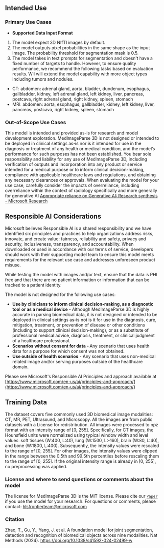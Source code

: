 <!-- DO NOT CHANGE MARKDOWN HEADERS. IF CHANGED, MODEL CARD MAY BE REJECTED BY A REVIEWER -->

<!-- `note.md` is highly recommended, but not required. It captures information about how your model is created. We highly recommend including this section to provide transparency for the customers. -->

## Intended Use

### Primary Use Cases

* **Supported Data Input Format**

1. The model expect 3D NIfTI images by default.
2. The model outputs pixel probabilities in the same shape as the input image. The probability threshold for segmentation mask is 0.5.
3. The model takes in text prompts for segmentation and doesn't have a fixed number of targets to handle. However, to ensure quality performance, we recommend the following tasks based on evaluation results. Wil will extend the model capability with more object types including tumors and nodules.

- CT: abdomen: adrenal gland, aorta, bladder, duodenum, esophagus, gallbladder, kidney,
  left adrenal gland, left kidney, liver, pancreas, postcava,
  right adrenal gland, right kidney, spleen, stomach
- MRI: abdomen: aorta, esophagus, gallbladder, kidney, left kidney, liver, pancreas, postcava,
  right kidney, spleen, stomach

### Out-of-Scope Use Cases

This model is intended and provided as-is for research and model development exploration. MedImageParse 3D is not designed or intended to be deployed in clinical settings as-is nor is it intended for use in the diagnosis or treatment of any health or medical condition, and the model’s performance for such purposes has not been established.
You bear sole responsibility and liability for any use of MedImageParse 3D, including verification of outputs and incorporation into any product or service intended for a medical purpose or to inform clinical decision-making, compliance with applicable healthcare laws and regulations, and obtaining any necessary clearances or approvals. When evaluating the model for your use case, carefully consider the impacts of overreliance, including overreliance within the context of radiology specifically and more generally for generative AI [Appropriate reliance on Generative AI: Research synthesis - Microsoft Research]([https://www.microsoft.com/en-us/research/publication/appropriate-reliance-on-generative-ai-research-synthesis/])

## Responsible AI Considerations

Microsoft believes Responsible AI is a shared responsibility and we have identified six principles and practices to help organizations address risks, innovate, and create value: fairness, reliability and safety, privacy and security, inclusiveness, transparency, and accountability. When downloaded or used in accordance with our terms of service, developers should work with their supporting model team to ensure this model meets requirements for the relevant use case and addresses unforeseen product misuse. 

While testing the model with images and/or text, ensure that the data is PHI free and that there are no patient information or information that can be tracked to a patient identity.

The model is not designed for the following use cases:

* **Use by clinicians to inform clinical decision-making, as a diagnostic tool or as a medical device** - Although MedImageParse 3D is highly accurate in parsing biomedical data, it is not designed or intended to be deployed in clinical settings as-is not is it for use in the diagnosis, cure, mitigation, treatment, or prevention of disease or other conditions (including to support clinical decision-making), or as a substitute of professional medical advice, diagnosis, treatment, or clinical judgment of a healthcare professional. 
* **Scenarios without consent for data** - Any scenario that uses health data for a purpose for which consent was not obtained.  
* **Use outside of health scenarios** - Any scenario that uses non-medical related image and/or serving purposes outside of the healthcare domain. 

Please see Microsoft's Responsible AI Principles and approach available at [https://www.microsoft.com/en-us/ai/principles-and-approach/](https://www.microsoft.com/en-us/ai/principles-and-approach/)

## Training Data

The dataset covers five commonly used 3D biomedical image modalities: CT, MR, PET, Ultrasound, and Microscopy. All the images are from public datasets with a License for redistribution. All images were processed to npz format with an intensity range of [0, 255]. Specifically, for CT images, the Hounsfield units were normalized using typical window width and level values: soft tissues (W:400, L:40), lung (W:1500, L:-160), brain (W:80, L:40), and bone (W:1800, L:400). Subsequently, the intensity values were rescaled to the range of [0, 255]. For other images, the intensity values were clipped in the range between the 0.5th and 99.5th percentiles before rescaling them to the range of [0, 255]. If the original intensity range is already in [0, 255], no preprocessing was applied.

### License and where to send questions or comments about the model

The license for MedImageParse 3D is the MIT license. Please cite our [`Paper`](https://aka.ms/biomedparse-paper) if you use the model for your research.
For questions or comments, please contact: hlsfrontierteam@microsoft.com

### Citation

Zhao, T., Gu, Y., Yang, J. et al. A foundation model for joint segmentation, detection and recognition of biomedical objects across nine modalities. Nat Methods (2024). https://doi.org/10.1038/s41592-024-02499-w
